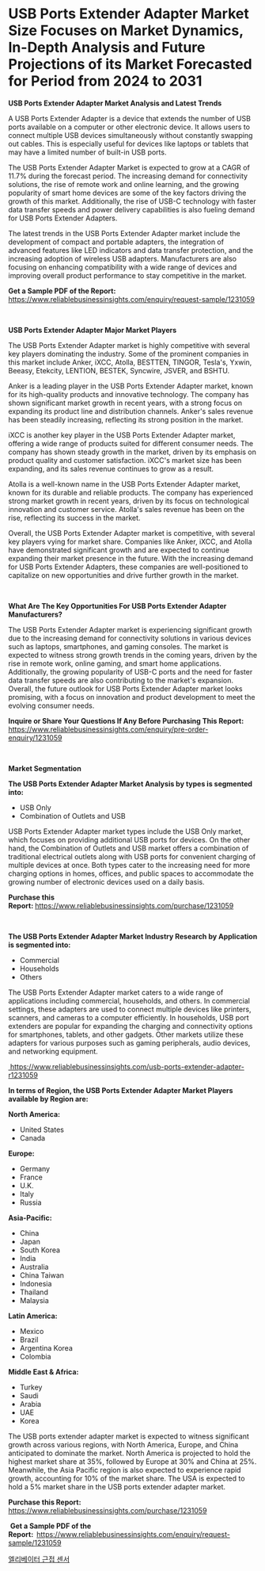 <p><h1>USB Ports Extender Adapter Market Size Focuses on Market Dynamics, In-Depth Analysis and Future Projections of its Market Forecasted for Period from 2024 to 2031</h1></p><p><strong>USB Ports Extender Adapter Market Analysis and Latest Trends</strong></p>
<p><p>A USB Ports Extender Adapter is a device that extends the number of USB ports available on a computer or other electronic device. It allows users to connect multiple USB devices simultaneously without constantly swapping out cables. This is especially useful for devices like laptops or tablets that may have a limited number of built-in USB ports.</p><p>The USB Ports Extender Adapter Market is expected to grow at a CAGR of 11.7% during the forecast period. The increasing demand for connectivity solutions, the rise of remote work and online learning, and the growing popularity of smart home devices are some of the key factors driving the growth of this market. Additionally, the rise of USB-C technology with faster data transfer speeds and power delivery capabilities is also fueling demand for USB Ports Extender Adapters.</p><p>The latest trends in the USB Ports Extender Adapter market include the development of compact and portable adapters, the integration of advanced features like LED indicators and data transfer protection, and the increasing adoption of wireless USB adapters. Manufacturers are also focusing on enhancing compatibility with a wide range of devices and improving overall product performance to stay competitive in the market.</p></p>
<p><strong>Get a Sample PDF of the Report:&nbsp;</strong> <a href="https://www.reliablebusinessinsights.com/enquiry/request-sample/1231059">https://www.reliablebusinessinsights.com/enquiry/request-sample/1231059</a></p>
<p>&nbsp;</p>
<p><strong>USB Ports Extender Adapter Major Market Players</strong></p>
<p><p>The USB Ports Extender Adapter market is highly competitive with several key players dominating the industry. Some of the prominent companies in this market include Anker, iXCC, Atolla, BESTTEN, TINGOR, Tesla's, Yxwin, Beeasy, Etekcity, LENTION, BESTEK, Syncwire, JSVER, and BSHTU.</p><p>Anker is a leading player in the USB Ports Extender Adapter market, known for its high-quality products and innovative technology. The company has shown significant market growth in recent years, with a strong focus on expanding its product line and distribution channels. Anker's sales revenue has been steadily increasing, reflecting its strong position in the market.</p><p>iXCC is another key player in the USB Ports Extender Adapter market, offering a wide range of products suited for different consumer needs. The company has shown steady growth in the market, driven by its emphasis on product quality and customer satisfaction. iXCC's market size has been expanding, and its sales revenue continues to grow as a result.</p><p>Atolla is a well-known name in the USB Ports Extender Adapter market, known for its durable and reliable products. The company has experienced strong market growth in recent years, driven by its focus on technological innovation and customer service. Atolla's sales revenue has been on the rise, reflecting its success in the market.</p><p>Overall, the USB Ports Extender Adapter market is competitive, with several key players vying for market share. Companies like Anker, iXCC, and Atolla have demonstrated significant growth and are expected to continue expanding their market presence in the future. With the increasing demand for USB Ports Extender Adapters, these companies are well-positioned to capitalize on new opportunities and drive further growth in the market.</p></p>
<p>&nbsp;</p>
<p><strong>What Are The Key Opportunities For USB Ports Extender Adapter Manufacturers?</strong></p>
<p><p>The USB Ports Extender Adapter market is experiencing significant growth due to the increasing demand for connectivity solutions in various devices such as laptops, smartphones, and gaming consoles. The market is expected to witness strong growth trends in the coming years, driven by the rise in remote work, online gaming, and smart home applications. Additionally, the growing popularity of USB-C ports and the need for faster data transfer speeds are also contributing to the market's expansion. Overall, the future outlook for USB Ports Extender Adapter market looks promising, with a focus on innovation and product development to meet the evolving consumer needs.</p></p>
<p><strong>Inquire or Share Your Questions If Any Before Purchasing This Report:</strong> <a href="https://www.reliablebusinessinsights.com/enquiry/pre-order-enquiry/1231059">https://www.reliablebusinessinsights.com/enquiry/pre-order-enquiry/1231059</a></p>
<p>&nbsp;</p>
<p><strong>Market Segmentation</strong></p>
<p><strong>The USB Ports Extender Adapter Market Analysis by types is segmented into:</strong></p>
<p><ul><li>USB Only</li><li>Combination of Outlets and USB</li></ul></p>
<p><p>USB Ports Extender Adapter market types include the USB Only market, which focuses on providing additional USB ports for devices. On the other hand, the Combination of Outlets and USB market offers a combination of traditional electrical outlets along with USB ports for convenient charging of multiple devices at once. Both types cater to the increasing need for more charging options in homes, offices, and public spaces to accommodate the growing number of electronic devices used on a daily basis.</p></p>
<p><strong>Purchase this Report:&nbsp;</strong><a href="https://www.reliablebusinessinsights.com/purchase/1231059">https://www.reliablebusinessinsights.com/purchase/1231059</a></p>
<p>&nbsp;</p>
<p><strong>The USB Ports Extender Adapter Market Industry Research by Application is segmented into:</strong></p>
<p><ul><li>Commercial</li><li>Households</li><li>Others</li></ul></p>
<p><p>The USB Ports Extender Adapter market caters to a wide range of applications including commercial, households, and others. In commercial settings, these adapters are used to connect multiple devices like printers, scanners, and cameras to a computer efficiently. In households, USB port extenders are popular for expanding the charging and connectivity options for smartphones, tablets, and other gadgets. Other markets utilize these adapters for various purposes such as gaming peripherals, audio devices, and networking equipment.</p></p>
<p><a href="https://www.reliablebusinessinsights.com/usb-ports-extender-adapter-r1231059">&nbsp;https://www.reliablebusinessinsights.com/usb-ports-extender-adapter-r1231059</a></p>
<p><strong>In terms of Region, the USB Ports Extender Adapter Market Players available by Region are:</strong></p>
<p>
    <p> <strong> North America: </strong>
        <ul>
            <li>United States</li>
            <li>Canada</li>
        </ul>
        </p> 
    <p> <strong> Europe: </strong>
        <ul>
            <li>Germany</li>
            <li>France</li>
            <li>U.K.</li>
            <li>Italy</li>
            <li>Russia</li>
        </ul>
        </p> 
    <p> <strong> Asia-Pacific: </strong>
        <ul>
            <li>China</li>
            <li>Japan</li>
            <li>South Korea</li>
            <li>India</li>
            <li>Australia</li>
            <li>China Taiwan</li>
            <li>Indonesia</li>
            <li>Thailand</li>
            <li>Malaysia</li>
        </ul>
        </p> 
    <p> <strong> Latin America: </strong>
        <ul>
            <li>Mexico</li>
            <li>Brazil</li>
            <li>Argentina Korea</li>
            <li>Colombia</li>
        </ul>
        </p> 
    <p> <strong> Middle East & Africa: </strong>
        <ul>
            <li>Turkey</li>
            <li>Saudi</li>
            <li>Arabia</li>
            <li>UAE</li>
            <li>Korea</li>
        </ul>
    </p>
    </p>
<p><p>The USB ports extender adapter market is expected to witness significant growth across various regions, with North America, Europe, and China anticipated to dominate the market. North America is projected to hold the highest market share at 35%, followed by Europe at 30% and China at 25%. Meanwhile, the Asia Pacific region is also expected to experience rapid growth, accounting for 10% of the market share. The USA is expected to hold a 5% market share in the USB ports extender adapter market.</p></p>
<p><strong>Purchase this Report: </strong><a href="https://www.reliablebusinessinsights.com/purchase/1231059">https://www.reliablebusinessinsights.com/purchase/1231059</a></p>
<p>&nbsp;<strong>Get a Sample PDF of the Report:&nbsp;&nbsp;</strong><a href="https://www.reliablebusinessinsights.com/enquiry/request-sample/1231059">https://www.reliablebusinessinsights.com/enquiry/request-sample/1231059</a></p>
<p><strong></strong></p>
<p><p><a href="https://github.com/ROBERTS65DAVID/Market-Research-Report-List-1/blob/main/3971697153354.md">엘리베이터 근접 센서</a></p></p>